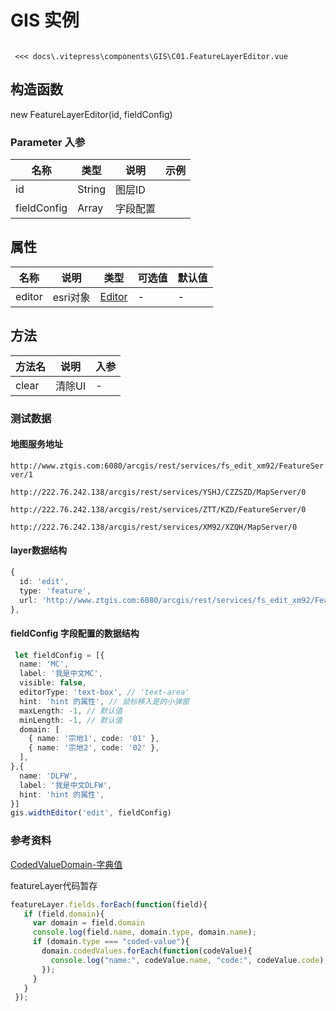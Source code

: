 
# GIS 实例

 <gis-featureLayerEditor />

<Code>
 <<< docs\.vitepress\components\GIS\C01.FeatureLayerEditor.vue
</Code>
 


## 构造函数
new FeatureLayerEditor(id, fieldConfig)

### Parameter 入参
| 名称        | 类型   | 说明     | 示例 |
| ----------- | ------ | -------- | ---- |
| id          | String | 图层ID   |      |
| fieldConfig | Array  | 字段配置 |      |
 

## 属性
| 名称   | 说明     | 类型   | 可选值 | 默认值 |
| ------ | -------- | ------ | ------ | ------ |
| editor | esri对象 | [Editor](http://www.ztgis.com:8868/arcgis_js_api/library/4.15/sdk/latest/api-reference/esri-widgets-Editor.html) | -      | -      |

 
## 方法
| 方法名 | 说明   | 入参 |
| ------ | ------ | ---- |
| clear  | 清除UI | -    |



### 测试数据

#### 地图服务地址

`http://www.ztgis.com:6080/arcgis/rest/services/fs_edit_xm92/FeatureServer/1`

`http://222.76.242.138/arcgis/rest/services/YSHJ/CZZSZD/MapServer/0`

`http://222.76.242.138/arcgis/rest/services/ZTT/KZD/FeatureServer/0`

`http://222.76.242.138/arcgis/rest/services/XM92/XZQH/MapServer/0`


#### layer数据结构
```ts
{
  id: 'edit',
  type: 'feature',
  url: 'http://www.ztgis.com:6080/arcgis/rest/services/fs_edit_xm92/FeatureServer/1',
},
```

#### fieldConfig 字段配置的数据结构
```ts
 let fieldConfig = [{
  name: 'MC',
  label: '我是中文MC',
  visible: false,
  editorType: 'text-box', // 'text-area'
  hint: 'hint 的属性', // 鼠标移入是的小弹窗
  maxLength: -1, // 默认值
  minLength: -1, // 默认值
  domain: [
    { name: '宗地1', code: '01' },
    { name: '宗地2', code: '02' },
  ],
},{
  name: 'DLFW',
  label: '我是中文DLFW',
  hint: 'hint 的属性',
}]
gis.widthEditor('edit', fieldConfig)
```


### 参考资料
[CodedValueDomain-字典值](http://g.com/esri/v415_sdk/latest/api-reference/esri-layers-support-CodedValueDomain.html)
 

featureLayer代码暂存
 ``` ts
featureLayer.fields.forEach(function(field){
    if (field.domain){
      var domain = field.domain
      console.log(field.name, domain.type, domain.name);
      if (domain.type === "coded-value"){
        domain.codedValues.forEach(function(codeValue){
          console.log("name:", codeValue.name, "code:", codeValue.code);
        });
      }
    }
  });
 ```
